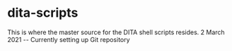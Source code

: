 # dita-scripts
This is where the master source for the DITA shell scripts resides.
2 March 2021 -- Currently setting up Git repository
